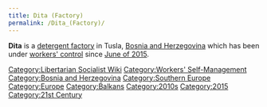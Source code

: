 ```yaml
---
title: Dita (Factory)
permalink: /Dita_(Factory)/
---
```


**Dita** is a [detergent factory](Factory.md "wikilink") in Tusla, [Bosnia
and Herzegovina](Bosnia_and_Herzegovina.md "wikilink") which has been under
[workers' control](Workers'_Self-Management.md "wikilink") since [June of
2015](Timeline_of_Libertarian_Socialism_in_Southern_Europe.md "wikilink").

[Category:Libertarian Socialist
Wiki](Category:Libertarian_Socialist_Wiki.md "wikilink") [Category:Workers'
Self-Management](Category:Workers'_Self-Management.md "wikilink")
[Category:Bosnia and
Herzegovina](Category:Bosnia_and_Herzegovina.md "wikilink")
[Category:Southern Europe](Category:Southern_Europe.md "wikilink")
[Category:Europe](Category:Europe.md "wikilink")
[Category:Balkans](Category:Balkans.md "wikilink")
[Category:2010s](Category:2010s.md "wikilink")
[Category:2015](Category:2015.md "wikilink") [Category:21st
Century](Category:21st_Century.md "wikilink")